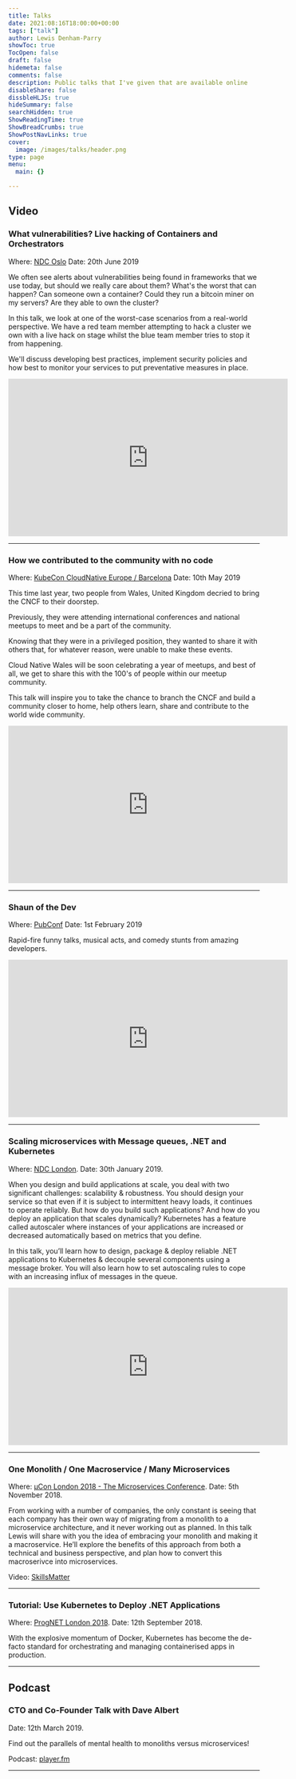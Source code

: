 ```yaml
---
title: Talks
date: 2021:08:16T18:00:00+00:00
tags: ["talk"]
author: Lewis Denham-Parry
showToc: true
TocOpen: false
draft: false
hidemeta: false
comments: false
description: Public talks that I've given that are available online
disableShare: false
dissbleHLJS: true
hideSummary: false
searchHidden: true
ShowReadingTime: true
ShowBreadCrumbs: true
ShowPostNavLinks: true
cover:
  image: /images/talks/header.png
type: page
menu:
  main: {}

---
```


## Video

### What vulnerabilities? Live hacking of Containers and Orchestrators

Where: [NDC Oslo](https://ndcoslo.com/)
Date: 20th June 2019

We often see alerts about vulnerabilities being found in frameworks that we use today, but should we really care about them? What's the worst that can happen? Can someone own a container? Could they run a bitcoin miner on my servers? Are they able to own the cluster?

In this talk, we look at one of the worst-case scenarios from a real-world perspective. We have a red team member attempting to hack a cluster we own with a live hack on stage whilst the blue team member tries to stop it from happening.

We'll discuss developing best practices, implement security policies and how best to monitor your services to put preventative measures in place.

<iframe width="560" height="315" src="https://www.youtube.com/embed/JaMJJTb_bEE" frameborder="0" allow="accelerometer; autoplay; encrypted-media; gyroscope; picture-in-picture" allowfullscreen></iframe>

---

### How we contributed to the community with no code

Where: [KubeCon CloudNative Europe / Barcelona](https://events.linuxfoundation.org/events/kubecon-cloudnativecon-europe-2019)
Date: 10th May 2019

This time last year, two people from Wales, United Kingdom decried to bring the CNCF to their doorstep.

Previously, they were attending international conferences and national meetups to meet and be a part of the community.

Knowing that they were in a privileged position, they wanted to share it with others that, for whatever reason, were unable to make these events.

Cloud Native Wales will be soon celebrating a year of meetups, and best of all, we get to share this with the 100's of people within our meetup community.

This talk will inspire you to take the chance to branch the CNCF and build a community closer to home, help others learn, share and contribute to the world wide community.

<iframe width="560" height="315" src="https://www.youtube.com/embed/4jEASYCaVDo" frameborder="0" allow="accelerometer; autoplay; encrypted-media; gyroscope; picture-in-picture" allowfullscreen></iframe>

---

### Shaun of the Dev

Where: [PubConf](https://pubconf.io)
Date: 1st February 2019

Rapid-fire funny talks, musical acts, and comedy stunts from amazing developers.

<iframe width="560" height="315" src="https://www.youtube.com/embed/9NEGZQ3rRQ4" frameborder="0" allow="accelerometer; autoplay; encrypted-media; gyroscope; picture-in-picture" allowfullscreen></iframe>

---

### Scaling microservices with Message queues, .NET and Kubernetes

Where: [NDC London](https://ndc-london.com).
Date:  30th January 2019.

When you design and build applications at scale, you deal with two significant challenges: scalability & robustness. You should design your service so that even if it is subject to intermittent heavy loads, it continues to operate reliably. But how do you build such applications? And how do you deploy an application that scales dynamically? Kubernetes has a feature called autoscaler where instances of your applications are increased or decreased automatically based on metrics that you define.

In this talk, you’ll learn how to design, package & deploy reliable .NET applications to Kubernetes & decouple several components using a message broker. You will also learn how to set autoscaling rules to cope with an increasing influx of messages in the queue.

<iframe width="560" height="315" src="https://www.youtube.com/embed/si44LvcgXwU" frameborder="0" allow="accelerometer; autoplay; encrypted-media; gyroscope; picture-in-picture" allowfullscreen></iframe>

---

### One Monolith / One Macroservice / Many Microservices

Where: [µCon London 2018 - The Microservices Conference](https://skillsmatter.com/conferences/10336-mucon-london-2018-the-microservices-conference#skillscasts).
Date:  5th November 2018.

From working with a number of companies, the only constant is seeing that each company has their own way of migrating from a monolith to a microservice architecture, and it never working out as planned. In this talk Lewis will share with you the idea of embracing your monolith and making it a macroservice. He’ll explore the benefits of this approach from both a technical and business perspective, and plan how to convert this macroserivce into microservices.

Video: [SkillsMatter](https://skillsmatter.com/skillscasts/12964-one-monolith-one-macroservice-many-microservices)

---

### Tutorial: Use Kubernetes to Deploy .NET Applications

Where: [ProgNET London 2018](https://skillsmatter.com/conferences/10107-prognet-london-2018#skillscasts).
Date:  12th September 2018.

With the explosive momentum of Docker, Kubernetes has become the de-facto standard for orchestrating and managing containerised apps in production.

---

## Podcast

### CTO and Co-Founder Talk with Dave Albert

Date: 12th March 2019.

Find out the parallels of mental health to monoliths versus microservices!

Podcast: [player.fm](https://player.fm/series/cto-and-co-founder-talk-with-dave-albert/guest-lewis-denham-parry)

---
